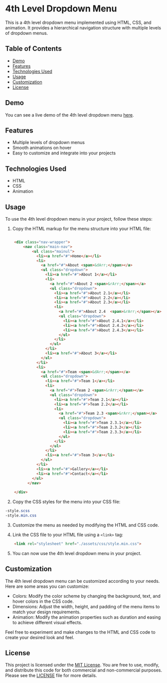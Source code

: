 # 4th Level Dropdown Menu

This is a 4th level dropdown menu implemented using HTML, CSS, and animation. It provides a hierarchical navigation structure with multiple levels of dropdown menus.

## Table of Contents

- [Demo](#demo)
- [Features](#features)
- [Technologies Used](#technologies-used)
- [Usage](#usage)
- [Customization](#customization)
- [License](#license)

## Demo

You can see a live demo of the 4th level dropdown menu [here](link-to-demo).

## Features

- Multiple levels of dropdown menus
- Smooth animations on hover
- Easy to customize and integrate into your projects

## Technologies Used

- HTML
- CSS
- Animation

## Usage

To use the 4th level dropdown menu in your project, follow these steps:

1. Copy the HTML markup for the menu structure into your HTML file:

```html

    <div class="nav-wrapper">
        <nav class="main-nav">
            <ul class="mainul">
              <li><a href="#">Home</a></li>
              <li>
                <a href="#">About <span>&dArr;</span></a>
                <ul class="dropdown">
                  <li><a href="#">About 1</a></li>
                  <li>
                    <a href="#">About 2 <span>&rArr;</span></a> 
                    <ul class="dropdown">
                      <li><a href="#">About 2.1</a></li>
                      <li><a href="#">About 2.2</a></li>
                      <li><a href="#">About 2.3</a></li>
                      <li>
                        <a href="#">About 2.4  <span>&rArr;</span></a>
                        <ul class="dropdown">
                          <li><a href="#">About 2.4.1</a></li>
                          <li><a href="#">About 2.4.2</a></li>
                          <li><a href="#">About 2.4.3</a></li>
                        </ul>
                      </li>
                    </ul>
                  </li>
                  <li><a href="#">About 3</a></li>
                </ul>
              </li>
              <li>
                <a href="#">Team <span>&dArr;</span></a>
                <ul class="dropdown">
                  <li><a href="#">Team 1</a></li>
                  <li>
                    <a href="#">Team 2 <span>&rArr;</span></a>
                    <ul class="dropdown">
                      <li><a href="#">Team 2.1</a></li>
                      <li><a href="#">Team 2.2</a></li>
                      <li>
                        <a href="#">Team 2.3 <span>&rArr;</span></a>
                        <ul class="dropdown">
                          <li><a href="#">Team 2.3.1</a></li>
                          <li><a href="#">Team 2.3.2</a></li>
                          <li><a href="#">Team 2.3.3</a></li>
                        </ul>
                      </li>
                    </ul>
                  </li>
                  <li><a href="#">Team 3</a></li>
                </ul>
              </li>
              <li><a href="#">Gallery</a></li>
              <li><a href="#">Contact</a></li>
            </ul>
          </nav>
          
    </div>
```

2. Copy the CSS styles for the menu into your CSS file:

```css
-style.scss
-style.min.css
```

3. Customize the menu as needed by modifying the HTML and CSS code.

4. Link the CSS file to your HTML file using a `<link>` tag:

```html
    <link rel="stylesheet" href="./assets/css/style.min.css">
```

5. You can now use the 4th level dropdown menu in your project.

## Customization

The 4th level dropdown menu can be customized according to your needs. Here are some areas you can customize:

- Colors: Modify the color scheme by changing the background, text, and hover colors in the CSS code.
- Dimensions: Adjust the width, height, and padding of the menu items to match your design requirements.
- Animation: Modify the animation properties such as duration and easing to achieve different visual effects.

Feel free to experiment and make changes to the HTML and CSS code to create your desired look and feel.

## License

This project is licensed under the [MIT License](https://opensource.org/license/mit/). You are free to use, modify, and distribute this code for both commercial and non-commercial purposes. Please see the [LICENSE](https://opensource.org/license/mit/) file for more details.
